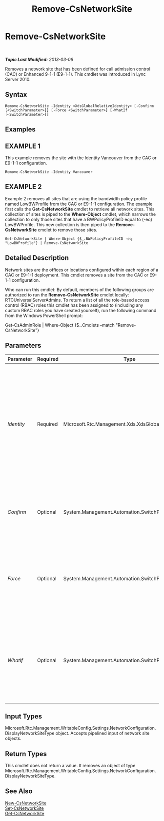 ﻿---
title: Remove-CsNetworkSite
TOCTitle: Remove-CsNetworkSite
ms:assetid: 07b543a6-3aa0-4fce-85f9-9ddc75d7b14f
ms:mtpsurl: https://technet.microsoft.com/en-us/library/Gg398135(v=OCS.15)
ms:contentKeyID: 48183325
ms.date: 07/23/2014
mtps_version: v=OCS.15
---

<div data-xmlns="http://www.w3.org/1999/xhtml">

<div class="topic" data-xmlns="http://www.w3.org/1999/xhtml" data-msxsl="urn:schemas-microsoft-com:xslt" data-cs="http://msdn.microsoft.com/en-us/">

<div data-asp="http://msdn2.microsoft.com/asp">

# Remove-CsNetworkSite

</div>

<div id="mainSection">

<div id="mainBody">

<span> </span>

_**Topic Last Modified:** 2013-03-06_

Removes a network site that has been defined for call admission control (CAC) or Enhanced 9-1-1 (E9-1-1). This cmdlet was introduced in Lync Server 2010.

<div>

## Syntax

    Remove-CsNetworkSite -Identity <XdsGlobalRelativeIdentity> [-Confirm [<SwitchParameter>]] [-Force <SwitchParameter>] [-WhatIf [<SwitchParameter>]]

</div>

<div>

## Examples

<div>

## EXAMPLE 1

This example removes the site with the Identity Vancouver from the CAC or E9-1-1 configuration.

    Remove-CsNetworkSite -Identity Vancouver

</div>

<div>

## EXAMPLE 2

Example 2 removes all sites that are using the bandwidth policy profile named LowBWProfile from the CAC or E9-1-1 configuration. The example first calls the **Get-CsNetworkSite** cmdlet to retrieve all network sites. This collection of sites is piped to the **Where-Object** cmdlet, which narrows the collection to only those sites that have a BWPolicyProfileID equal to (-eq) LowBWProfile. This new collection is then piped to the **Remove-CsNetworkSite** cmdlet to remove those sites.

    Get-CsNetworkSite | Where-Object {$_.BWPolicyProfileID -eq "LowBWProfile"} | Remove-CsNetworkSite

</div>

</div>

<div>

## Detailed Description

Network sites are the offices or locations configured within each region of a CAC or E9-1-1 deployment. This cmdlet removes a site from the CAC or E9-1-1 configuration.

Who can run this cmdlet: By default, members of the following groups are authorized to run the **Remove-CsNetworkSite** cmdlet locally: RTCUniversalServerAdmins. To return a list of all the role-based access control (RBAC) roles this cmdlet has been assigned to (including any custom RBAC roles you have created yourself), run the following command from the Windows PowerShell prompt:

Get-CsAdminRole | Where-Object {$\_.Cmdlets –match "Remove-CsNetworkSite"}

</div>

<div>

## Parameters


<table>
<colgroup>
<col style="width: 25%" />
<col style="width: 25%" />
<col style="width: 25%" />
<col style="width: 25%" />
</colgroup>
<thead>
<tr class="header">
<th>Parameter</th>
<th>Required</th>
<th>Type</th>
<th>Description</th>
</tr>
</thead>
<tbody>
<tr class="odd">
<td><p><em>Identity</em></p></td>
<td><p>Required</p></td>
<td><p>Microsoft.Rtc.Management.Xds.XdsGlobalRelativeIdentity</p></td>
<td><p>The unique identifier of the network site you want to remove. Sites are created only at the global scope, so you do not need to specify a scope. Instead, you need to specify only the site ID.</p></td>
</tr>
<tr class="even">
<td><p><em>Confirm</em></p></td>
<td><p>Optional</p></td>
<td><p>System.Management.Automation.SwitchParameter</p></td>
<td><p>Prompts you for confirmation before executing the command.</p></td>
</tr>
<tr class="odd">
<td><p><em>Force</em></p></td>
<td><p>Optional</p></td>
<td><p>System.Management.Automation.SwitchParameter</p></td>
<td><p>Suppresses any confirmation prompts that would otherwise be displayed before making changes.</p></td>
</tr>
<tr class="even">
<td><p><em>WhatIf</em></p></td>
<td><p>Optional</p></td>
<td><p>System.Management.Automation.SwitchParameter</p></td>
<td><p>Describes what would happen if you executed the command without actually executing the command.</p></td>
</tr>
</tbody>
</table>


</div>

<div>

## Input Types

Microsoft.Rtc.Management.WritableConfig.Settings.NetworkConfiguration.DisplayNetworkSiteType object. Accepts pipelined input of network site objects.

</div>

<div>

## Return Types

This cmdlet does not return a value. It removes an object of type Microsoft.Rtc.Management.WritableConfig.Settings.NetworkConfiguration.DisplayNetworkSiteType.

</div>

<div>

## See Also


[New-CsNetworkSite](new-csnetworksite.md)  
[Set-CsNetworkSite](set-csnetworksite.md)  
[Get-CsNetworkSite](get-csnetworksite.md)  
  

</div>

</div>

<span> </span>

</div>

</div>

</div>


